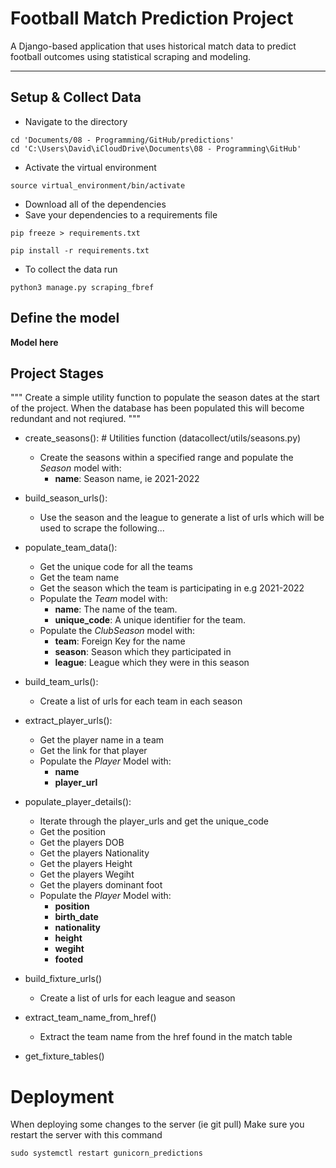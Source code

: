 # Football Match Prediction Project

A Django-based application that uses historical match data to predict football outcomes using statistical scraping and modeling.

---

## Setup & Collect Data

- Navigate to the directory

``` 
cd 'Documents/08 - Programming/GitHub/predictions' 
cd 'C:\Users\David\iCloudDrive\Documents\08 - Programming\GitHub'
```

- Activate the virtual environment

``` 
source virtual_environment/bin/activate 
```

- Download all of the dependencies
- Save your dependencies to a requirements file

```
pip freeze > requirements.txt
```

```
pip install -r requirements.txt
```

- To collect the data run

``` python3 manage.py scraping_fbref ```

## Define the model
**Model here**

## Project Stages


""" 
Create a simple utility function to populate the season dates at the start of the project.
When the database has been populated this will become redundant and not reqiured.
"""
- create_seasons(): # Utilities function (datacollect/utils/seasons.py)
    - Create the seasons within a specified range and populate the *Season* model with:
        - **name**: Season name, ie 2021-2022

- build_season_urls():
    - Use the season and the league to generate a list of urls which will be used to scrape the following...



- populate_team_data():
    - Get the unique code for all the teams
    - Get the team name
    - Get the season which the team is participating in e.g 2021-2022
    - Populate the *Team* model with:
        - **name**: The name of the team.
        - **unique_code**: A unique identifier for the team.
    - Populate the *ClubSeason* model with:
        - **team**: Foreign Key for the name
        - **season**: Season which they participated in
        - **league**: League which they were in this season

- build_team_urls():
    - Create a list of urls for each team in each season

- extract_player_urls():
    - Get the player name in a team
    - Get the link for that player
    - Populate the *Player* Model with:
        - **name**
        - **player_url**

- populate_player_details():
    - Iterate through the player_urls and get the unique_code
    - Get the position
    - Get the players DOB
    - Get the players Nationality
    - Get the players Height
    - Get the players Wegiht
    - Get the players dominant foot
    - Populate the *Player* Model with:
        - **position**
        - **birth_date**
        - **nationality**
        - **height**
        - **wegiht**
        - **footed**

- build_fixture_urls()
    - Create a list of urls for each league and season

- extract_team_name_from_href()
    - Extract the team name from the href found in the match table

- get_fixture_tables()
    
# Deployment
When deploying some changes to the server (ie git pull)
Make sure you restart the server with this command

```
sudo systemctl restart gunicorn_predictions
```



